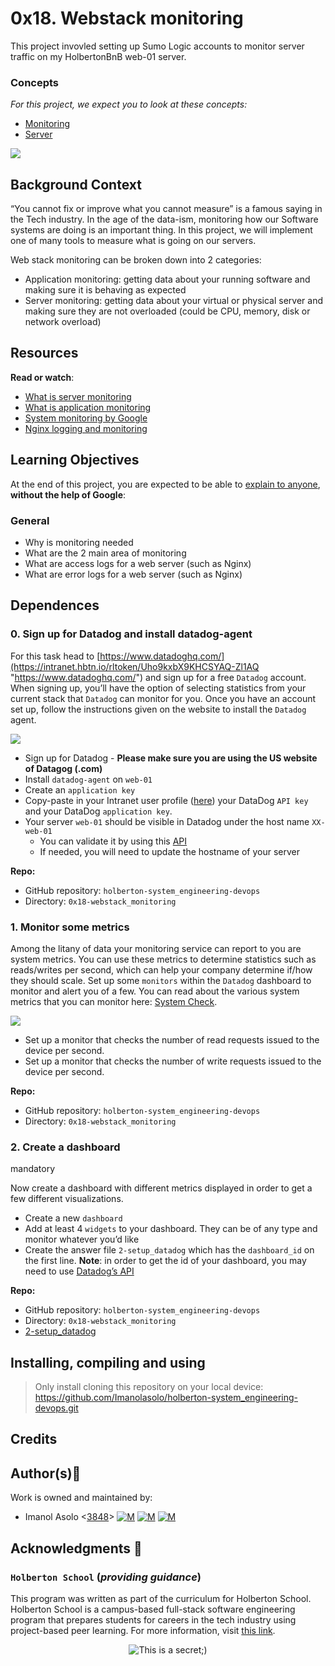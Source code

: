 0x18. Webstack monitoring
=========================

This project invovled setting up Sumo Logic accounts to monitor server traffic on my HolbertonBnB web-01 server.

### Concepts

_For this project, we expect you to look at these concepts:_

*   [Monitoring](https://intranet.hbtn.io/concepts/13)
*   [Server](https://intranet.hbtn.io/concepts/67)

![](https://s3.amazonaws.com/intranet-projects-files/holbertonschool-sysadmin_devops/281/hb3pAsO.png)

Background Context
------------------

“You cannot fix or improve what you cannot measure” is a famous saying in the Tech industry. In the age of the data-ism, monitoring how our Software systems are doing is an important thing. In this project, we will implement one of many tools to measure what is going on our servers.

Web stack monitoring can be broken down into 2 categories:

*   Application monitoring: getting data about your running software and making sure it is behaving as expected
*   Server monitoring: getting data about your virtual or physical server and making sure they are not overloaded (could be CPU, memory, disk or network overload)

Resources
---------

**Read or watch**:

*   [What is server monitoring](https://intranet.hbtn.io/rltoken/m8e7smqRz3k4PUBnv0zB7g "What is server monitoring")
*   [What is application monitoring](https://intranet.hbtn.io/rltoken/fGzCCVr7lwNEvarE8u1HRQ "What is application monitoring")
*   [System monitoring by Google](https://intranet.hbtn.io/rltoken/h6WV2iIVUCL-atjFIu6TZA "System monitoring by Google")
*   [Nginx logging and monitoring](https://intranet.hbtn.io/rltoken/ZUIlnid6NphRWIaGZ3MTZQ "Nginx logging and monitoring")

Learning Objectives
-------------------

At the end of this project, you are expected to be able to [explain to anyone](https://intranet.hbtn.io/rltoken/fg0tmIkt2x_pb-c2j_J4OQ "explain to anyone"), **without the help of Google**:

### General

*   Why is monitoring needed
*   What are the 2 main area of monitoring
*   What are access logs for a web server (such as Nginx)
*   What are error logs for a web server (such as Nginx)

Dependences
-----------

### 0\. Sign up for Datadog and install datadog-agent

For this task head to [https://www.datadoghq.com/](https://intranet.hbtn.io/rltoken/Uho9kxbX9KHCSYAQ-Zl1AQ "https://www.datadoghq.com/") and sign up for a free `Datadog` account. When signing up, you’ll have the option of selecting statistics from your current stack that `Datadog` can monitor for you. Once you have an account set up, follow the instructions given on the website to install the `Datadog` agent.

![](https://holbertonintranet.s3.amazonaws.com/uploads/medias/2019/6/6b0ea6345a6375437845.png?X-Amz-Algorithm=AWS4-HMAC-SHA256&X-Amz-Credential=AKIARDDGGGOU5BHMTQX4%2F20220606%2Fus-east-1%2Fs3%2Faws4_request&X-Amz-Date=20220606T192953Z&X-Amz-Expires=86400&X-Amz-SignedHeaders=host&X-Amz-Signature=3d6e820f66f7b89451bd40c88e7aa4fb577661013bfc4f0ab0b1358dc77e6a1d)

*   Sign up for Datadog - **Please make sure you are using the US website of Datagog (.com)**
*   Install `datadog-agent` on `web-01`
*   Create an `application key`
*   Copy-paste in your Intranet user profile ([here](https://intranet.hbtn.io/rltoken/2D6j3Y6G9c8o_t278-Cu_w "here")) your DataDog `API key` and your DataDog `application key`.
*   Your server `web-01` should be visible in Datadog under the host name `XX-web-01`
    *   You can validate it by using this [API](https://intranet.hbtn.io/rltoken/CyrSkrD0zPWXK4YBRRbTvw "API")
    *   If needed, you will need to update the hostname of your server

**Repo:**

*   GitHub repository: `holberton-system_engineering-devops`
*   Directory: `0x18-webstack_monitoring`

### 1\. Monitor some metrics

Among the litany of data your monitoring service can report to you are system metrics. You can use these metrics to determine statistics such as reads/writes per second, which can help your company determine if/how they should scale. Set up some `monitors` within the `Datadog` dashboard to monitor and alert you of a few. You can read about the various system metrics that you can monitor here: [System Check](https://intranet.hbtn.io/rltoken/naY47nur2yPJNw8tdACnzQ "System Check").

![](https://holbertonintranet.s3.amazonaws.com/uploads/medias/2019/6/6a4551974aadc181e97a.png?X-Amz-Algorithm=AWS4-HMAC-SHA256&X-Amz-Credential=AKIARDDGGGOU5BHMTQX4%2F20220606%2Fus-east-1%2Fs3%2Faws4_request&X-Amz-Date=20220606T192953Z&X-Amz-Expires=86400&X-Amz-SignedHeaders=host&X-Amz-Signature=088bb55242166139bcba5dd9562a219f181046164e8821b6f05db2aab2b14def)

*   Set up a monitor that checks the number of read requests issued to the device per second.
*   Set up a monitor that checks the number of write requests issued to the device per second.

**Repo:**

*   GitHub repository: `holberton-system_engineering-devops`
*   Directory: `0x18-webstack_monitoring`

### 2\. Create a dashboard

mandatory

Now create a dashboard with different metrics displayed in order to get a few different visualizations.

*   Create a new `dashboard`
*   Add at least 4 `widgets` to your dashboard. They can be of any type and monitor whatever you’d like
*   Create the answer file `2-setup_datadog` which has the `dashboard_id` on the first line. **Note**: in order to get the id of your dashboard, you may need to use [Datadog’s API](https://intranet.hbtn.io/rltoken/VrzQP39UUFMmAKZx0IZLuw "Datadog's API")

**Repo:**

*   GitHub repository: `holberton-system_engineering-devops`
*   Directory: `0x18-webstack_monitoring`
*   [2-setup_datadog]()

## Installing, compiling and using
	
> Only install cloning this repository on your local device:  https://github.com/Imanolasolo/holberton-system_engineering-devops.git

## Credits

## Author(s):blue_book:

Work is owned and maintained by:
* Imanol Asolo <[3848](mailto:3848@holbertonschool.com)> [![M](https://upload.wikimedia.org/wikipedia/commons/thumb/9/91/Octicons-mark-github.svg/25px-Octicons-mark-github.svg.png)](https://github.com/Imanolasolo) [![M](https://upload.wikimedia.org/wikipedia/fr/thumb/c/c8/Twitter_Bird.svg/25px-Twitter_Bird.svg.png)](https://twitter.com/jjusturi) [![M](https://upload.wikimedia.org/wikipedia/commons/thumb/c/ca/LinkedIn_logo_initials.png/25px-LinkedIn_logo_initials.png)](https://www.linkedin.com/in/imanol-asolo-5ba9b42a/)

## Acknowledgments :mega: 

### **`Holberton School`** (*providing guidance*)
This program was written as part of the curriculum for Holberton School.
Holberton School is a campus-based full-stack software engineering program
that prepares students for careers in the tech industry using project-based
peer learning. For more information, visit [this link](https://www.holbertonschool.com/).
<p align="center">
	<img src="https://assets.website-files.com/6105315644a26f77912a1ada/610540e8b4cd6969794fe673_Holberton_School_logo-04-04.svg" alt="This is a secret;)">
</p>
